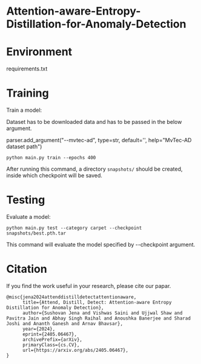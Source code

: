 # Attention-aware-Entropy-Distillation-for-Anomaly-Detection

# Environment
requirements.txt

# Training
Train a model:

Dataset has to be downloaded data and has to be passed in the below argument.

parser.add_argument("--mvtec-ad", type=str, default='', help="MvTec-AD dataset path")
``` 
python main.py train --epochs 400
```
After running this command, a directory `snapshots/` should be created, inside which checkpoint will be saved.

# Testing
Evaluate a model:
```
python main.py test --category carpet --checkpoint snapshots/best.pth.tar
```
This command will evaluate the model specified by --checkpoint argument. 


# Citation

If you find the work useful in your research, please cite our papar.
```
@misc{jena2024attenddistilldetectattentionaware,
      title={Attend, Distill, Detect: Attention-aware Entropy Distillation for Anomaly Detection}, 
      author={Sushovan Jena and Vishwas Saini and Ujjwal Shaw and Pavitra Jain and Abhay Singh Raihal and Anoushka Banerjee and Sharad Joshi and Ananth Ganesh and Arnav Bhavsar},
      year={2024},
      eprint={2405.06467},
      archivePrefix={arXiv},
      primaryClass={cs.CV},
      url={https://arxiv.org/abs/2405.06467}, 
}
```
